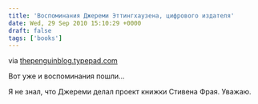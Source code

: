 ```yaml
---
title: 'Воспоминания Джереми Эттингхаузена, цифрового издателя'
date: Wed, 29 Sep 2010 15:10:29 +0000
draft: false
tags: ['books']
---
```


via [thepenguinblog.typepad.com](http://thepenguinblog.typepad.com/the_penguin_blog/2010/09/theygrowupfast.html)

Вот уже и воспоминания пошли…

Я не знал, что Джереми делал проект книжки Стивена Фрая. Уважаю.